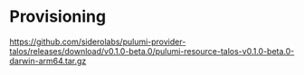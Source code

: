 # Provisioning


https://github.com/siderolabs/pulumi-provider-talos/releases/download/v0.1.0-beta.0/pulumi-resource-talos-v0.1.0-beta.0-darwin-arm64.tar.gz